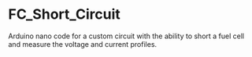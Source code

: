 # FC_Short_Circuit
Arduino nano code for a custom circuit with the ability to short a fuel cell and measure the voltage and current profiles.
